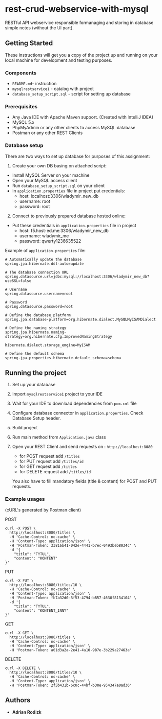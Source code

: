 # rest-crud-webservice-with-mysql

RESTful API webservice responsible formanaging and storing in database simple notes (without the UI part).

## Getting Started

These instructions will get you a copy of the project up and running on your local machine for development and testing purposes.

### Components

* `README.md`- instruction
* `mysqlrestservice1` - catalog with project
* `database_setup_script.sql` - script for setting up database

### Prerequisites

* Any Java IDE with Apache Maven support. (Created with IntelliJ IDEA)
* MySQL 5.x
* PhpMyAdmin or any other clients to access MySQL database
* Postman or any other REST Clients

### Database setup

There are two ways to set up database for purposes of this assignment:

1. Create your own DB basing on attached script:
  * Install MySQL Server on your machine
  * Open your MySQL access client
  * Run `database_setup_script.sql` on your client
  * In `application.properties` file in project put credentials:
    - host: localhost:3306/wladymir_new_db
    - username: root
    - password: root
   

2. Connect to previously prepared database hosted online:
  * Put these credentials in `application.properties` file in project
    - host: f5.host-ed.me:3306/wladymir_new_db
    - username: wladymir_me
    - password: qwerty1236635522
  
  
  Example of `application.properties` file:
  
  ```
# Automatically update the database
spring.jpa.hibernate.ddl-auto=update

# The database connection URL
spring.datasource.url=jdbc:mysql://localhost:3306/wladymir_new_db?useSSL=false

# Username
spring.datasource.username=root

# Password
spring.datasource.password=root

# Define the database platform
spring.jpa.database-platform=org.hibernate.dialect.MySQLMyISAMDialect

# Define the naming strategy
spring.jpa.hibernate.naming-strategy=org.hibernate.cfg.ImprovedNamingStrategy

hibernate.dialect.storage_engine=MyISAM

# Define the default schema
spring.jpa.properties.hibernate.default_schema=schema

```
 
## Running the project

1. Set up your database
2. Import `mysqlrestservice1` project to your IDE
3. Wait for your IDE to download dependencies from `pom.xml` file
4. Configure database connector in `application.properties`. Check Database Setup header.
4. Build project
5. Run main method from `Application.java` class
6. Open your REST Client and send requests on : `http://localhost:8080`
   - for POST request add `/titles`
   - for PUT request add `/titles/id` 
   - for GET request add `/titles`
   - for DELETE request add `/titles/id`
   
   You also have to fill mandatory fields (title & content) for POST and PUT requests.
   
### Example usages
(cURL's generated by Postman client)

POST
```
curl -X POST \
  http://localhost:8080/titles \
  -H 'Cache-Control: no-cache' \
  -H 'Content-Type: application/json' \
  -H 'Postman-Token: 33816b41-042e-4441-b7ec-0493beb8034c' \
  -d '{
	"title": "TYTUL",
	"content": "KONTENT"
}'
```

PUT
```
curl -X PUT \
  http://localhost:8080/titles/10 \
  -H 'Cache-Control: no-cache' \
  -H 'Content-Type: application/json' \
  -H 'Postman-Token: fb7a32d0-3f53-4794-b857-4630f8134104' \
  -d '{
	"title": "TYTUL",
	"content": "KONTENT_INNY"
}'
```

GET
```
curl -X GET \
  http://localhost:8080/titles \
  -H 'Cache-Control: no-cache' \
  -H 'Content-Type: application/json' \
  -H 'Postman-Token: a01d3a2a-2e41-4a10-987e-3b229a27463a'
```

DELETE
```
curl -X DELETE \
  http://localhost:8080/titles/10 \
  -H 'Cache-Control: no-cache' \
  -H 'Content-Type: application/json' \
  -H 'Postman-Token: 2f5b431b-6c0c-44bf-b30e-954347a0ad36'
```

## Authors

* **Adrian Rodizk** 
